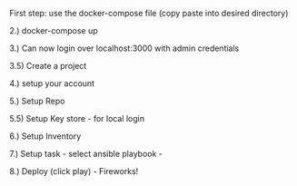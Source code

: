 First step: use the docker-compose file (copy paste into desired directory)

2.) docker-compose up

3.) Can now login over localhost:3000 with admin credentials

3.5) Create a project

4.) setup your account

5.) Setup Repo

5.5) Setup Key store - for local login

6.) Setup Inventory

7.) Setup task - select ansible playbook - 

8.) Deploy (click play) - Fireworks!